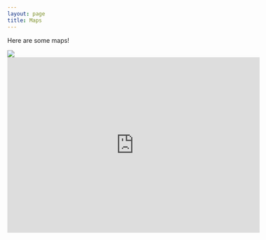 ```yaml
---
layout: page
title: Maps
---
```


Here are some maps!

<div class='tableauPlaceholder' id='viz1551991157926' style='position: relative'>
<noscript><a href='#'><img alt=' ' src='https:&#47;&#47;public.tableau.com&#47;static&#47;images&#47;SQ&#47;SQGYPMF3N&#47;1_rss.png' style='border: none'/></a></noscript>
<object class='tableauViz'  style='display:none;'><param name='host_url' value='https%3A%2F%2Fpublic.tableau.com%2F'/> 
    <param name='embed_code_version' value='3'/> 
    <param name='path' value='shared&#47;SQGYPMF3N'/> 
    <param name='toolbar' value='yes'/>
    <param name='static_image' value='https:&#47;&#47;public.tableau.com&#47;static&#47;images&#47;SQ&#47;SQGYPMF3N&#47;1.png'/> 
    <param name='animate_transition' value='yes'/>
    <param name='display_static_image' value='yes'/>
    <param name='display_spinner' value='yes'/>
    <param name='display_overlay' value='yes'/>
    <param name='display_count' value='yes'/>
</object></div>                
    <script type='text/javascript'>                    
        var divElement = document.getElementById('viz1551991157926');                    
        var vizElement = divElement.getElementsByTagName('object')[0];                    
            vizElement.style.width='100%';
            vizElement.style.height=(divElement.offsetWidth*0.75)+'px';                    
        var scriptElement = document.createElement('script');                    
            scriptElement.src = 'https://public.tableau.com/javascripts/api/viz_v1.js';                    vizElement.parentNode.insertBefore(scriptElement, vizElement);               
     </script>

<iframe 
frameborder="0" 
height="400" 
width="575" 
scrolling="no" src="https://public.tableau.com/views/RussianAds/Sheet1?:embed=y&:display_count=yes">
</iframe>